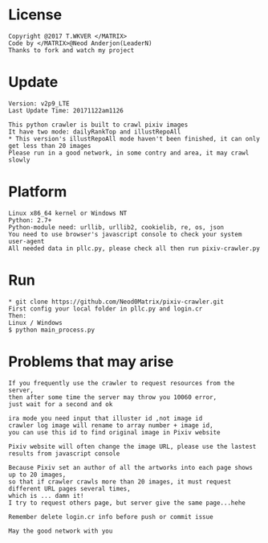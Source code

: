 License
======
    
    Copyright @2017 T.WKVER </MATRIX>
    Code by </MATRIX>@Neod Anderjon(LeaderN)
    Thanks to fork and watch my project

Update
======

    Version: v2p9_LTE 
    Last Update Time: 20171122am1126
    
    This python crawler is built to crawl pixiv images
    It have two mode: dailyRankTop and illustRepoAll 
    * This version's illustRepoAll mode haven't been finished, it can only get less than 20 images
    Please run in a good network, in some contry and area, it may crawl slowly

Platform
======

    Linux x86_64 kernel or Windows NT
    Python: 2.7+
    Python-module need: urllib, urllib2, cookielib, re, os, json
    You need to use browser's javascript console to check your system user-agent
    All needed data in pllc.py, please check all then run pixiv-crawler.py

Run
======

    * git clone https://github.com/Neod0Matrix/pixiv-crawler.git
    First config your local folder in pllc.py and login.cr
    Then:
    Linux / Windows
    $ python main_process.py

Problems that may arise
======

    If you frequently use the crawler to request resources from the server, 
    then after some time the server may throw you 10060 error, 
    just wait for a second and ok
    
    ira mode you need input that illuster id ,not image id
    crawler log image will rename to array number + image id, 
    you can use this id to find original image in Pixiv website
    
    Pixiv website will often change the image URL, please use the lastest results from javascript console
    
    Because Pixiv set an author of all the artworks into each page shows up to 20 images, 
    so that if crawler crawls more than 20 images, it must request different URL pages several times, 
    which is ... damn it!
    I try to request others page, but server give the same page...hehe
    
    Remember delete login.cr info before push or commit issue
    
    May the good network with you
